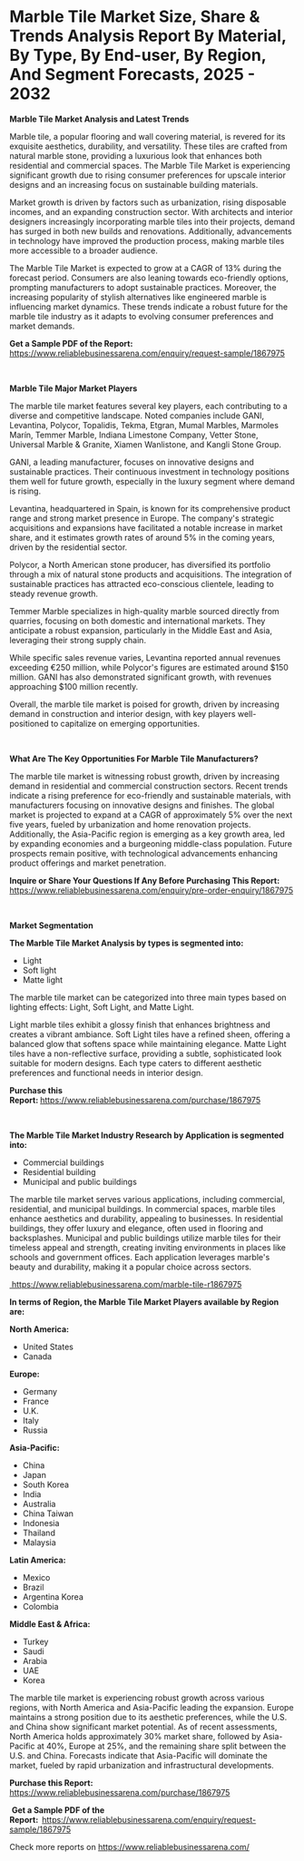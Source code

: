 <p><h1>Marble Tile Market Size, Share & Trends Analysis Report By Material, By Type, By End-user, By Region, And Segment Forecasts, 2025 - 2032</h1></p><p><strong>Marble Tile Market Analysis and Latest Trends</strong></p>
<p><p>Marble tile, a popular flooring and wall covering material, is revered for its exquisite aesthetics, durability, and versatility. These tiles are crafted from natural marble stone, providing a luxurious look that enhances both residential and commercial spaces. The Marble Tile Market is experiencing significant growth due to rising consumer preferences for upscale interior designs and an increasing focus on sustainable building materials.</p><p>Market growth is driven by factors such as urbanization, rising disposable incomes, and an expanding construction sector. With architects and interior designers increasingly incorporating marble tiles into their projects, demand has surged in both new builds and renovations. Additionally, advancements in technology have improved the production process, making marble tiles more accessible to a broader audience.</p><p>The Marble Tile Market is expected to grow at a CAGR of 13% during the forecast period. Consumers are also leaning towards eco-friendly options, prompting manufacturers to adopt sustainable practices. Moreover, the increasing popularity of stylish alternatives like engineered marble is influencing market dynamics. These trends indicate a robust future for the marble tile industry as it adapts to evolving consumer preferences and market demands.</p></p>
<p><strong>Get a Sample PDF of the Report:&nbsp;</strong> <a href="https://www.reliablebusinessarena.com/enquiry/request-sample/1867975?utm_campaign=2982&utm_medium=2&utm_source=Github&utm_content=ia&utm_term=01042025&utm_id=marble-tile">https://www.reliablebusinessarena.com/enquiry/request-sample/1867975</a></p>
<p>&nbsp;</p>
<p><strong>Marble Tile Major Market Players</strong></p>
<p><p>The marble tile market features several key players, each contributing to a diverse and competitive landscape. Noted companies include GANI, Levantina, Polycor, Topalidis, Tekma, Etgran, Mumal Marbles, Marmoles Marín, Temmer Marble, Indiana Limestone Company, Vetter Stone, Universal Marble & Granite, Xiamen Wanlistone, and Kangli Stone Group.</p><p>GANI, a leading manufacturer, focuses on innovative designs and sustainable practices. Their continuous investment in technology positions them well for future growth, especially in the luxury segment where demand is rising. </p><p>Levantina, headquartered in Spain, is known for its comprehensive product range and strong market presence in Europe. The company's strategic acquisitions and expansions have facilitated a notable increase in market share, and it estimates growth rates of around 5% in the coming years, driven by the residential sector.</p><p>Polycor, a North American stone producer, has diversified its portfolio through a mix of natural stone products and acquisitions. The integration of sustainable practices has attracted eco-conscious clientele, leading to steady revenue growth.</p><p>Temmer Marble specializes in high-quality marble sourced directly from quarries, focusing on both domestic and international markets. They anticipate a robust expansion, particularly in the Middle East and Asia, leveraging their strong supply chain.</p><p>While specific sales revenue varies, Levantina reported annual revenues exceeding €250 million, while Polycor's figures are estimated around $150 million. GANI has also demonstrated significant growth, with revenues approaching $100 million recently.</p><p>Overall, the marble tile market is poised for growth, driven by increasing demand in construction and interior design, with key players well-positioned to capitalize on emerging opportunities.</p></p>
<p>&nbsp;</p>
<p><strong>What Are The Key Opportunities For Marble Tile Manufacturers?</strong></p>
<p><p>The marble tile market is witnessing robust growth, driven by increasing demand in residential and commercial construction sectors. Recent trends indicate a rising preference for eco-friendly and sustainable materials, with manufacturers focusing on innovative designs and finishes. The global market is projected to expand at a CAGR of approximately 5% over the next five years, fueled by urbanization and home renovation projects. Additionally, the Asia-Pacific region is emerging as a key growth area, led by expanding economies and a burgeoning middle-class population. Future prospects remain positive, with technological advancements enhancing product offerings and market penetration.</p></p>
<p><strong>Inquire or Share Your Questions If Any Before Purchasing This Report:</strong> <a href="https://www.reliablebusinessarena.com/enquiry/pre-order-enquiry/1867975?utm_campaign=2982&utm_medium=2&utm_source=Github&utm_content=ia&utm_term=01042025&utm_id=marble-tile">https://www.reliablebusinessarena.com/enquiry/pre-order-enquiry/1867975</a></p>
<p>&nbsp;</p>
<p><strong>Market Segmentation</strong></p>
<p><strong>The Marble Tile Market Analysis by types is segmented into:</strong></p>
<p><ul><li>Light</li><li>Soft light</li><li>Matte light</li></ul></p>
<p><p>The marble tile market can be categorized into three main types based on lighting effects: Light, Soft Light, and Matte Light. </p><p>Light marble tiles exhibit a glossy finish that enhances brightness and creates a vibrant ambiance. Soft Light tiles have a refined sheen, offering a balanced glow that softens space while maintaining elegance. Matte Light tiles have a non-reflective surface, providing a subtle, sophisticated look suitable for modern designs. Each type caters to different aesthetic preferences and functional needs in interior design.</p></p>
<p><strong>Purchase this Report:&nbsp;</strong><a href="https://www.reliablebusinessarena.com/purchase/1867975?utm_campaign=2982&utm_medium=2&utm_source=Github&utm_content=ia&utm_term=01042025&utm_id=marble-tile">https://www.reliablebusinessarena.com/purchase/1867975</a></p>
<p>&nbsp;</p>
<p><strong>The Marble Tile Market Industry Research by Application is segmented into:</strong></p>
<p><ul><li>Commercial buildings</li><li>Residential building</li><li>Municipal and public buildings</li></ul></p>
<p><p>The marble tile market serves various applications, including commercial, residential, and municipal buildings. In commercial spaces, marble tiles enhance aesthetics and durability, appealing to businesses. In residential buildings, they offer luxury and elegance, often used in flooring and backsplashes. Municipal and public buildings utilize marble tiles for their timeless appeal and strength, creating inviting environments in places like schools and government offices. Each application leverages marble's beauty and durability, making it a popular choice across sectors.</p></p>
<p><a href="https://www.reliablebusinessarena.com/marble-tile-r1867975?utm_campaign=2982&utm_medium=2&utm_source=Github&utm_content=ia&utm_term=01042025&utm_id=marble-tile">&nbsp;https://www.reliablebusinessarena.com/marble-tile-r1867975</a></p>
<p><strong>In terms of Region, the Marble Tile Market Players available by Region are:</strong></p>
<p>
    <p> <strong> North America: </strong>
        <ul>
            <li>United States</li>
            <li>Canada</li>
        </ul>
        </p> 
    <p> <strong> Europe: </strong>
        <ul>
            <li>Germany</li>
            <li>France</li>
            <li>U.K.</li>
            <li>Italy</li>
            <li>Russia</li>
        </ul>
        </p> 
    <p> <strong> Asia-Pacific: </strong>
        <ul>
            <li>China</li>
            <li>Japan</li>
            <li>South Korea</li>
            <li>India</li>
            <li>Australia</li>
            <li>China Taiwan</li>
            <li>Indonesia</li>
            <li>Thailand</li>
            <li>Malaysia</li>
        </ul>
        </p> 
    <p> <strong> Latin America: </strong>
        <ul>
            <li>Mexico</li>
            <li>Brazil</li>
            <li>Argentina Korea</li>
            <li>Colombia</li>
        </ul>
        </p> 
    <p> <strong> Middle East & Africa: </strong>
        <ul>
            <li>Turkey</li>
            <li>Saudi</li>
            <li>Arabia</li>
            <li>UAE</li>
            <li>Korea</li>
        </ul>
    </p>
    </p>
<p><p>The marble tile market is experiencing robust growth across various regions, with North America and Asia-Pacific leading the expansion. Europe maintains a strong position due to its aesthetic preferences, while the U.S. and China show significant market potential. As of recent assessments, North America holds approximately 30% market share, followed by Asia-Pacific at 40%, Europe at 25%, and the remaining share split between the U.S. and China. Forecasts indicate that Asia-Pacific will dominate the market, fueled by rapid urbanization and infrastructural developments.</p></p>
<p><strong>Purchase this Report: </strong><a href="https://www.reliablebusinessarena.com/purchase/1867975?utm_campaign=2982&utm_medium=2&utm_source=Github&utm_content=ia&utm_term=01042025&utm_id=marble-tile">https://www.reliablebusinessarena.com/purchase/1867975</a></p>
<p>&nbsp;<strong>Get a Sample PDF of the Report:&nbsp;&nbsp;</strong><a href="https://www.reliablebusinessarena.com/enquiry/request-sample/1867975?utm_campaign=2982&utm_medium=2&utm_source=Github&utm_content=ia&utm_term=01042025&utm_id=marble-tile">https://www.reliablebusinessarena.com/enquiry/request-sample/1867975</a></p>
<p><strong></strong></p>
<p>Check more reports on <a href="https://www.reliablebusinessarena.com/?utm_campaign=2982&utm_medium=2&utm_source=Github&utm_content=ia&utm_term=01042025&utm_id=marble-tile">https://www.reliablebusinessarena.com/</a></p>
